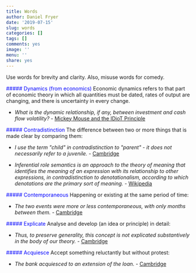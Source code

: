 ```yaml
---
title: Words
author: Daniel Fryer
date: '2019-07-15'
slug: words
categories: []
tags: []
comments: yes
image: ''
menu: ''
share: yes
---
```


Use words for brevity and clarity.
Also, misuse words for comedy.

<font color="blue"> 
##### Dynamics (from economics) </font>
Economic dynamics refers to that part of economic theory in which all quantities must be dated, 
rates of output are changing, and there is uncertainty in every change.

* *What is the dynamic relationship, if any, between investment and cash flow volatility?* - 
[Mickey Mouse and the IDioT Principle](https://onlinelibrary.wiley.com/doi/pdf/10.1111/acfi.12050)

<font color="blue"> 
##### Contradistinction </font>
The difference between two or more things that is made clear by comparing them:

* *I use the term "child" in contradistinction to "parent" - it does not necessarily refer to a juvenile.* - [Cambridge](https://dictionary.cambridge.org/dictionary/english/contradistinction)

* *Inferential role semantics is an approach to the theory of meaning that identifies the meaning of an expression with its relationship to other expressions, in contradistinction to denotationalism, according to which denotations are the primary sort of meaning.* - [Wikipedia](https://en.wikipedia.org/wiki/Inferential_role_semantics)




<font color="blue"> 
##### Contemporaneous </font>
Happening or existing at the same period of time:

* *The two events were more or less contemporaneous, with only months between them.* - [Cambridge](https://dictionary.cambridge.org/dictionary/english/contemporaneous)




<font color="blue"> 
##### Explicate </font>
Analyse and develop (an idea or principle) in detail:

* *Thus, to preserve generality, this concept is not explicated substantively in the body of our theory.* - [Cambridge](https://dictionary.cambridge.org/dictionary/english/explicated)


<font color="blue"> 
##### Acquiesce </font>
Accept something reluctantly but without protest:

* *The bank acquiesced to an extension of the loan.* - [Cambridge](https://dictionary.cambridge.org/dictionary/english/acquiesce)

